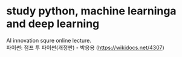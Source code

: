 study python, machine learninga and deep learning
===
AI innovation squre online lecture.  
파이썬: 점프 투 파이썬(개정판) - 박응용 (https://wikidocs.net/4307)  
